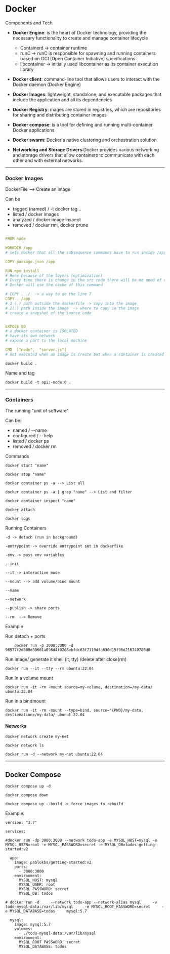 # Docker

Components and Tech

- **Docker Engine**: is the heart of Docker technology, providing the necessary functionality to create and manage container lifecycle

  - Containerd -> container runtime
  - runC -> runC is responsible for spawning and running containers based on OCI (Open Container Initiative) specifications
  - libcontainer -> initially used libcontainer as its container execution library

- **Docker client**: command-line tool that allows users to interact with the Docker daemon (Docker Engine)

- **Docker Images**: lightweight, standalone, and executable packages that include the application and all its dependencies

- **Docker Registry**: mages are stored in registries, which are repositories for sharing and distributing container images

- **Docker compose**: is a tool for defining and running multi-container Docker applications

- **Docker swarm**: Docker's native clustering and orchestration solution

- **Networking and Storage Drivers**:Docker provides various networking and storage drivers that allow containers to communicate with each other and with external networks.

---

### Docker Images

DockerFile --> Create an image

Can be

- tagged (named) / -t docker tag ..
- listed / docker images
- analyzed / docker image inspect
- removed / docker rmi, docker prune

```yaml

FROM node

WORKDIR /app
# sets docker that all the subsequence commands have to run inside /app folder

COPY package.json /app

RUN npm install
# Here because of the layers (optimization)
# Every time there is change in the src code there will be no need of run again npm install
# Docker will use the cache of this command

# COPY . ./  -> a way to do the line 7
COPY . /app
# 1 (.) path outside the dockerfile -> copy into the image
# 2(.) path inside the image  -> where to copy in the image
# create a snapshot of the source code


EXPOSE 80
# a docker container is ISOLATED
# have its own network
# expose a port to the local machine

CMD  ["node",  "server.js"]
# not executed when an image is create but when a container is created
```

```
docker build .
```

Name and tag

```
docker build -t api:-node:0 .
```

---

### Containers

The running "unit of software"

Can be:

- named / --name
- configured / --help
- listed / docker ps
- removed / docker rm

Commands

```
docker start "name"

docker stop "name"

docker container ps -a --> List all

docker container ps -a | grep "name" --> List and filter

docker container inspect "name"

docker attach

docker logs
```

Running Containers

```
-d -> detach (run in background)

-entrypoint -> override entrypoint set in dockerfike

-env -> pass env variables

--init

--it -> interactive mode

--mount --> add volume/bind mount

--name

--network

--publish -> share ports

--rm  --> Remove

```

Example

Run detach + ports

```
    docker run -p 3000:3000 -d 96577f2d608d30661a896d4f0268ebfdc63f7119dfa630d15f96d216740786d0
```

Run image/ generate it shell (it, tty) /delete after close(rm)

```
docker run --it --tty --rm ubuntu:22:04
```

Run in a volume mount

```
docker run -it -rm -mount source=my-volume, destination=/my-data/ ubuntu:22.04
```

Run in a bindmount

```
docker run -it -rm -mount --type=bind, source="{PWD}/my-data, destionation=/my-data/ ubunut:22.04
```

#### Networks

```
docker network create my-net

docker network ls

docker run -d --network my-net ubuntu:22.04
```

---

## Docker Compose

```
docker compose up -d

docker compose down

docker compose up --build -> force images to rebuild
```

Example:

```
version: "3.7"

services:

#docker run -dp 3000:3000 --network todo-app -e MYSQL_HOST=mysql -e MYSQL_USER=root -e MYSQL_PASSWORD=secret -e MYSQL_DB=todos getting-started:v2

  app:
    image: pablokbs/getting-started:v2
    ports:
      - 3000:3000
    environment:
      MYSQL_HOST: mysql
      MYSQL_USER: root
      MYSQL_PASSWORD: secret
      MYSQL_DB: todos

# docker run -d     --network todo-app --network-alias mysql     -v todo-mysql-data:/var/lib/mysql     -e MYSQL_ROOT_PASSWORD=secret     -e MYSQL_DATABASE=todos     mysql:5.7

  mysql:
    image: mysql:5.7
    volumes:
      - ./todo-mysql-data:/var/lib/mysql
    environment:
      MYSQL_ROOT_PASSWORD: secret
      MYSQL_DATABASE: todos

```
